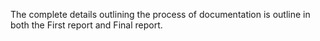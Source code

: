 The complete details outlining the process of documentation is outline in both the First report and Final report.
